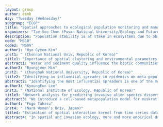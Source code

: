 ```yaml
---
layout: group
author: esmb
day: "Tuesday (Wednesday)"
subgroup: "ECOP"
title: "Spatial approaches to ecological population monitoring and management"
organizers: "Tae-Soo Chon (Pusan National University/Ecology and Future Research Association, Republic of Korea), Fugo Takasu (Nara Women’s University, Japan)"
description: "Population stability is at stake in ecosystems due to abrupt establishment or unexpected extinction of species, resulting from anthropogenic disturbances (e.g., industrial development, climate change) directly and indirectly. In ecology population dispersal phases of entering, establishment and proliferation/extinction are presented on spatial domain through individual life processes including reproduction, death, movement and environmental adaptation. Consequently, the degree of internal and external constraints would be enormous during the dispersal processes: objective methods are required for expressing population dispersal effectively. In the symposium we focus on how methodologies could be applied to addressing complex spatial phases for monitoring and management either locally or globally. In small scale stochastic processes on spatial habitat change will be dealt with, utilizing models on behavior state determination (e.g., Markov chain, Hidden Markov model, machine learning). In large scale the causality of population increase/decrease will be addressed in spatio-temporal domain using spatially explicit models, individual based models, network models and other data-driven models to obtain information on monitoring, risk factor analysis, prognosis and management in population dispersal. The target populations for model applications include terrestrial/aquatic species and disease. The participants could join the session and share information on model developments and practical applications."
code: "MS10"
code2: "MS09"
author1: "Hyo Gyeom Kim"
inst1: " (Chonnam National Univ, Republic of Korea)"
title1: "Importance of spatial clustering and environmental parameters on classification of the relationships between chemical composition of water body and sediment, and indices of various trophic level biotic communities in river system"
abstract1: "Water and sediment quality influence the biotic communities, and the relationships between the chemical compositions and the communities concurrently give an important information for the regulation and management of river system. Our hypotheses are that the importance of spatial clustering and environmental parameters vary among trophic levels. To address these issues, we applied the clustering results from self-organizing map (SOM) and geo-self-organizing map (Geo-SOM) as a random effect for linear mixed-effect models (LMMs). The datasets were composed of 12 water-quality and 10 sediment variables with indices of benthic diatoms, macroinvertebrates, and fish communities surveyed from 84 stations of rivers of South Korea for 2 years. The SOM proposed 8 clusters based on the relationships between parameters, and the Geo-SOM proposed 13 clusters based on those relationships plus the geographical characteristics. Inclusion of the random effects to SOM and Geo-SOM clustering improved the performance of all the LMMs. In particular, benthic diatom index was best explained with the Geo-SOM clusters, while macroinvertebrate and fish indices were best explained with the SOM clusters. This indicates that benthic diatoms appear to be more affected by spatial heterogeneity caused from the effects of either local pollutant variables or land-use patterns. While the SOM and Geo-SOM suggested that water quality variables were more important than sediment variables, the LMM revealed the importance of Cu for diatom, Cr for macroinvertebrate, and As for fish communities. The parameter for geographical tolerance is useful for determining the necessity of spatial clustering for each trophic level, and the combined method of LMM and SOM provides us an efficient means of establishing target environmental parameters."
author2: "Byungjoon Min"
inst2: " (Chungbuk National University, Republic of Korea)"
title2: "Identifying an influential spreader in epidemics on meta-population models"
abstract2: "Identifying the most influential spreaders is one of the most important problems in epidemic modeling. So far, some approaches have attempted to rank the influence of spreaders in meta-population models based on heuristics. Here, we derive a theory for calculating the expected size of epidemic outbreaks originated from a single node in a network with a meta-population model by using a message-passing approach. We also test and validate our theory using real-world airline data. Our study provides an analytical tool to predict the most dangerous city for epidemic spreading."
author3: "KyoungEun Lee"
inst3: " (National Institute of Ecology, Republic of Korea)"
title3: "Network analysis for predicting invasive alien species dispersal in a novel cell-based metapopulation model"
abstract3: "We introduce a cell-based metapopulation model for muskrat (Ondatra zibethicus) dispersal dynamics in the Geum River watershed area in Korea. Muskrat dynamics on the cell is described by a phenomenological metapopulation rate equation, including growth rate, carrying capacity, Allee effect, and especially moving tendency as a function of muskrat population and habitat preference. Diffusive spreading of muskrats is proportional to the growing rate and diffusive deviation rate, whereas decreasing with the Allee effect. The dynamical network using causal decomposition methods was effective in addressing key network properties such as hubs and edge strength similarity. Numerical database construction along with simulation-based prediction framework will enable us to identify ecological as well as environmental properties in revealing invasion causality of muskrats in the target area (Geum River, in this study). Network approaches to modelling and analysing the spreading dynamics can be useful for detecting significant habitats and eco-corridors for either survival or management of invasive species. Furthermore, the dynamical network analyses can be applied to the control scenarios of invasive species concurrently with system sensitivity tests."
author4: "Fugo Takasu"
inst4: " (Nara Women’s Univ, Japan)"
title4: "Estimation of spatial interaction kernel from time series data - a point pattern approach"
abstract4: "In spatial and invasion ecology, more and more empirical data are available and provided as mapped point pattern; individuals' location in space, status, etc., are recorded as time series data. Examples include spatial expansion of tree diseases such as the pine wilt disease and epidemic/meta-population dynamics, a process made of infection/colonization and recovery/local extinction, etc., over space. Observed time series data as point pattern, however, often contain sampling errors, noises and factors driven by unknown processes, all of which make it difficult to explore true mechanistic processes involved behind the data. In order to explore mechanistic interactions at individual level, we aim to explore methods that better estimate spatial 'interaction kernel'. As an example, in this talk, we extend the classical epidemic models to stochastic point pattern models where infection rate depends on the distance from infectious to susceptible with a certain functional form (infection kernel). We then explore several methods that better estimate the infection kernel based on the time series data generated from the stochastic model. Results of our analyses will be presented and discussed. Our approach is a kind of 'inverse problem' in which we explore methods that better estimate unknowns from data generated from known processes."
---
```

